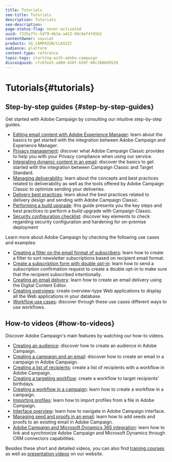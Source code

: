 ```yaml
---
title: Tutorials
seo-title: Tutorials
description: Tutorials
seo-description: 
page-status-flag: never-activated
uuid: f335a7fc-5d79-4b3a-a422-98c9ef4f4562
contentOwner: sauviat
products: SG_CAMPAIGN/CLASSIC
audience: platform
content-type: reference
topic-tags: starting-with-adobe-campaign
discoiquuid: c7c67ee5-ad60-420f-b597-08c388049529
---
```


# Tutorials{#tutorials}

## Step-by-step guides {#step-by-step-guides}

Get started with Adobe Campaign by consulting our intuitive step-by-step guides.

* [Editing email content with Adobe Experience Manager](https://helpx.adobe.com/campaign/kb/acc-aem.html): learn about the basics to get started with the integration between Adobe Campaign and Experience Manager.
* [Privacy management](https://helpx.adobe.com/campaign/kb/acc-privacy.html): discover what Adobe Campaign Classic provides to help you with your Privacy compliance when using our service.
* [Integrating dynamic content in an email](https://docs.adobe.com/content/help/en/campaign-classic/using/integrating-with-adobe-experience-cloud/adobe-target/inserting-a-dynamic-image.html): discover the basics to get started with the integration between Campaign Classic and Target Standard.
* [Managing deliverability](../../delivery/using/deliverability-key-points.md): learn about the concepts and best practices related to deliverability as well as the tools offered by Adobe Campaign Classic to optimize sending your deliveries.
* [Delivery best practices](../../delivery/using/delivery-best-practices.md): learn about the best practices related to delivery design and sending with Adobe Campaign Classic.
* [Performing a build upgrade](https://helpx.adobe.com/campaign/kb/acc-build-upgrade.html): this guide presents you the key steps and best practices to perform a build upgrade with Campaign Classic.
* [Security configuration checklist](https://helpx.adobe.com/campaign/kb/acc-security.html): discover key elements to check regarding security configuration and hardening for on-premise deployment

Learn more about Adobe Campaign by checking the following use cases and examples:

* [Creating a filter on the email format of subscribers](../../platform/using/use-case.md#creating-a-filter-on-the-email-format-of-subscribers): learn how to create a filter to sort newsletter subscriptions based on recipient email format.
* [Create a subscription form with double opt-in](../../web/using/use-cases--web-forms.md#create-a-subscription--form-with-double-opt-in): learn how to send a subscription confirmation request to create a double opt-in to make sure that the recipient subscribed intentionally.
* [Creating an email delivery](../../web/using/use-case--creating-an-email-delivery.md): learn how to create an email delivery using the Digital Content Editor.
* [Creating overviews](../../web/using/use-cases--creating-overviews.md): create overview-type Web applications to display all the Web applications in your database.
* [Workflow use cases](../../workflow/using/about-workflow-use-cases.md): discover through these use cases different ways to use workflows.

## How-to videos {#how-to-videos}

Discover Adobe Campaign's main features by watching our how-to videos.

* [Creating an audience](https://docs.adobe.com/content/help/en/campaign-learn/campaign-classic-tutorials/getting-started/creating-a-list-of-recipients.html): discover how to create an audience in Adobe Campaign.
* [Creating a campaign and an email](https://docs.adobe.com/content/help/en/campaign-learn/campaign-classic-tutorials/getting-started/creating-a-campaign-and-an-email.html): discover how to create an email in a campaign in Adobe Campaign.
* [Creating a list of recipients](https://docs.adobe.com/content/help/en/campaign-learn/campaign-classic-tutorials/getting-started/creating-a-list-of-recipients.html): create a list of recipients with a workflow in Adobe Campaign.
* [Creating a targeting workflow](https://docs.adobe.com/content/help/en/campaign-learn/campaign-classic-tutorials/getting-started/creating-a-targeting-workflow.html): create a workflow to target recipients' birthdays.
* [Creating a workflow in a campaign](https://docs.adobe.com/content/help/en/campaign-learn/campaign-classic-tutorials/getting-started/creating-a-workflow.html): learn how to create a workflow in a campaign.
* [Importing profiles](https://docs.adobe.com/content/help/en/campaign-learn/campaign-classic-tutorials/getting-started/importing-profiles.html): learn how to import profiles from a file in Adobe Campaign.
* [Interface overview](https://docs.adobe.com/content/help/en/campaign-learn/campaign-classic-tutorials/getting-started/interface-overview.html): learn how to navigate in Adobe Campaign interface.
* [Managing seed and proofs in an email](https://docs.adobe.com/content/help/en/campaign-learn/campaign-classic-tutorials/getting-started/managing-seed-and-proofs.html): learn how to add seeds and proofs to an existing email in Adobe Campaign.
* [Adobe Campaign and Microsoft Dynamics 365 integration](https://docs.adobe.com/content/help/en/campaign-learn/campaign-classic-tutorials/integrating/dynamics365-integration.html): learn how to link and synchronize Adobe Campaign and Microsoft Dynamics through CRM connectors capabilities.

Besides these short and detailed videos, you can also find [training courses](https://learning.adobe.com/catalog.html) as well as [presentation videos](https://www.adobe.com/training/video.html) on our website.
